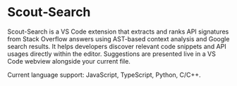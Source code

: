 # Scout‑Search

Scout-Search is a VS Code extension that extracts and ranks API signatures from Stack Overflow answers using AST-based context analysis and Google search results. It helps developers discover relevant code snippets and API usages directly within the editor. Suggestions are presented live in a VS Code webview alongside your current file. 

Current language support: JavaScript, TypeScript, Python, C/C++.

